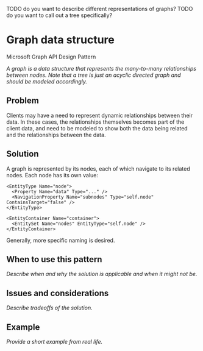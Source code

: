 TODO do you want to describe different representations of graphs?
TODO do you want to call out a tree specifically?


# Graph data structure

Microsoft Graph API Design Pattern

*A graph is a data structure that represents the many-to-many relationships between nodes.
Note that a tree is just an acyclic directed graph and should be modeled accordingly.*


## Problem

Clients may have a need to represent dynamic relationships between their data.
In these cases, the relationships themselves becomes part of the client data, and need to be modeled to show both the data being related and the relationships between the data.

## Solution

A graph is represented by its nodes, each of which navigate to its related nodes.
Each node has its own value:
```
<EntityType Name="node">
  <Property Name="data" Type="..." />
  <NavigationProperty Name="subnodes" Type="self.node" ContainsTarget="false" />
</EntityType>

<EntityContainer Name="container">
  <EntitySet Name="nodes" EntityType="self.node" />
</EntityContainer>
```

Generally, more specific naming is desired. 

## When to use this pattern

*Describe when and why the solution is applicable and when it might not be.*

## Issues and considerations

*Describe tradeoffs of the solution.*

## Example

*Provide a short example from real life.*
